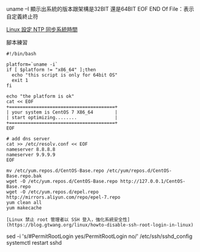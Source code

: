 uname –I 顯示出系統的版本跟架構是32BIT 還是64BIT
EOF END Of File：表示自定義終止符

[Linux 設定 NTP 同步系統時間](https://blog.gtwang.org/linux/linux-ntp-installation-and-configuration-tutorial/)


腳本練習
~~~
#!/bin/bash

platform=`uname -i`
if [ $platform != "x86_64" ];then
  echo "this script is only for 64bit OS"
  exit 1
fi

echo "the platform is ok"
cat << EOF
+=======================================+
| your system is CentOS 7 X86_64        |
| start optimizing........              |
+=======================================+
EOF

# add dns server
cat >> /etc/resolv.conf << EOF
nameserver 8.8.8.8
nameserver 9.9.9.9
EOF

mv /etc/yum.repos.d/CentOS-Base.repo /etc/yum/repos.d/CentOS-Base.repo.bak
wget -O /etc/yum.repos.d/CentOS-Base.repo http://127.0.0.1/CentOS-Base.repo
wget -O /etc/yum.repos.d/epel.repo http://mirrors.aliyun.com/repo/epel-7.repo
yum clean all
yum makecache

[Linux 禁止 root 管理者以 SSH 登入，強化系統安全性](https://blog.gtwang.org/linux/howto-disable-ssh-root-login-in-linux)

~~~
sed -i 's/#PermitRootLogin yes/PermitRootLogin no/' /etc/ssh/sshd_config
systemctl restart sshd
~~~
